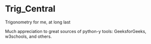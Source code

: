 # Trig_Central
Trigonometry for me, at long last







Much appreciation to great sources of python-y tools: GeeksforGeeks, w3schools, and others.
